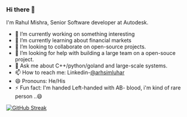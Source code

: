 ### Hi there 👋

I'm Rahul Mishra, Senior Software developer at Autodesk.

- 🔭 I’m currently working on something interesting
- 🌱 I’m currently learning about financial markets
- 👯 I’m looking to collaborate on open-source projects.
- 🤔 I’m looking for help with building a large team on a open-souce project.
- 💬 Ask me about C++/python/goland and large-scale systems.
- 📫 How to reach me: Linkedin-[@arhsimluhar](https://www.linkedin.com/in/arhsimluhar/) 
- 😄 Pronouns: He/His
- ⚡ Fun fact: I'm handed Left-handed with AB- blood, i'm kind of rare person ..😄



[![GitHub Streak](https://streak-stats.demolab.com?user=arhsimluhar&theme=blueberry&hide_border=true&date_format=M%20j%5B%2C%20Y%5D)](https://git.io/streak-stats)
